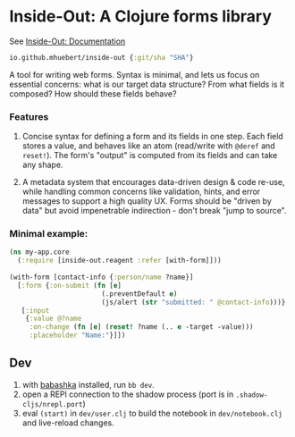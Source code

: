 # Inside-Out: A Clojure forms library

See [Inside-Out: Documentation](https://github.com/mhuebert/inside-out/blob/main/dev/inside_out/notebook.clj)

```clj 
io.github.mhuebert/inside-out {:git/sha "SHA"}
```

A tool for writing web forms. Syntax is minimal, and lets us focus on essential concerns: what is our target
data structure? From what fields is it composed? How should these fields behave?

### Features

1. Concise syntax for defining a form and its fields in one step. Each field stores a value, and behaves
   like an atom (read/write with `@deref` and `reset!`). The form's "output" is computed from its fields
   and can take any shape.

2. A metadata system that encourages data-driven design & code re-use, while handling common concerns like
   validation, hints, and error messages to support a high quality UX. Forms should be "driven by data"
   but avoid impenetrable indirection - don't break "jump to source".

### Minimal example: 

```clj 
(ns my-app.core 
  (:require [inside-out.reagent :refer [with-form]]))
  
(with-form [contact-info {:person/name ?name}]
  [:form {:on-submit (fn [e]
                       (.preventDefault e)
                       (js/alert (str "submitted: " @contact-info)))}
   [:input
    {:value @?name
     :on-change (fn [e] (reset! ?name (.. e -target -value)))
     :placeholder "Name:"}]])
```

## Dev

1. with [babashka](https://github.com/babashka/babashka) installed, run `bb dev`. 
2. open a REPl connection to the shadow process (port is in `.shadow-cljs/nrepl.port`)
3. eval `(start)` in `dev/user.clj` to build the notebook  in `dev/notebook.clj` and live-reload changes.
